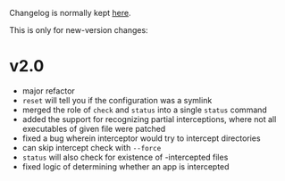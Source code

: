 Changelog is normally kept [here](https://github.com/Cervi-Robotics/interceptor/releases).

This is only for new-version changes:

# v2.0

* major refactor
* `reset` will tell you if the configuration was a symlink
* merged the role of `check` and `status` into a single `status` command
* added the support for recognizing partial interceptions,
  where not all executables of given file were patched
* fixed a bug wherein interceptor would try to intercept directories
* can skip intercept check with `--force`
* `status` will also check for existence of -intercepted files
* fixed logic of determining whether an app is intercepted
